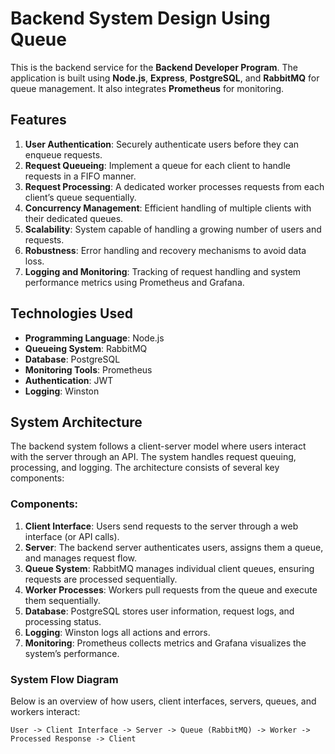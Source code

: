 # Backend System Design Using Queue

This is the backend service for the **Backend Developer Program**. The application is built using **Node.js**, **Express**, **PostgreSQL**, and **RabbitMQ** for queue management. It also integrates **Prometheus** for monitoring.

## Features

1. **User Authentication**: Securely authenticate users before they can enqueue requests.
2. **Request Queueing**: Implement a queue for each client to handle requests in a FIFO manner.
3. **Request Processing**: A dedicated worker processes requests from each client’s queue sequentially.
4. **Concurrency Management**: Efficient handling of multiple clients with their dedicated queues.
5. **Scalability**: System capable of handling a growing number of users and requests.
6. **Robustness**: Error handling and recovery mechanisms to avoid data loss.
7. **Logging and Monitoring**: Tracking of request handling and system performance metrics using Prometheus and Grafana.

## Technologies Used

- **Programming Language**: Node.js
- **Queueing System**: RabbitMQ
- **Database**: PostgreSQL
- **Monitoring Tools**: Prometheus
- **Authentication**: JWT
- **Logging**: Winston

## System Architecture

The backend system follows a client-server model where users interact with the server through an API. The system handles request queuing, processing, and logging. The architecture consists of several key components:

### Components:

1. **Client Interface**: Users send requests to the server through a web interface (or API calls).
2. **Server**: The backend server authenticates users, assigns them a queue, and manages request flow.
3. **Queue System**: RabbitMQ manages individual client queues, ensuring requests are processed sequentially.
4. **Worker Processes**: Workers pull requests from the queue and execute them sequentially.
5. **Database**: PostgreSQL stores user information, request logs, and processing status.
6. **Logging**: Winston logs all actions and errors.
7. **Monitoring**: Prometheus collects metrics and Grafana visualizes the system’s performance.

### System Flow Diagram

Below is an overview of how users, client interfaces, servers, queues, and workers interact:

```text
User -> Client Interface -> Server -> Queue (RabbitMQ) -> Worker -> Processed Response -> Client
